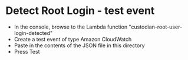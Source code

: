 # Detect Root Login - test event
* In the console, browse to the Lambda function "custodian-root-user-login-detected"
* Create a test event of type Amazon CloudWatch
* Paste in the contents of the JSON file in this directory
* Press Test